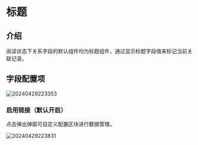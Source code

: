 # 标题

## 介绍

阅读状态下关系字段的默认组件均为标题组件，通过显示标题字段值来标记当前关联记录。

## 字段配置项

![20240429223353](https://static-docs.nocobase.com/20240429223353.png)


### 启用链接（默认开启）

点击弹出弹窗可自定义配置区块进行数据管理。

![20240429223831](https://static-docs.nocobase.com/20240429223831.png)
